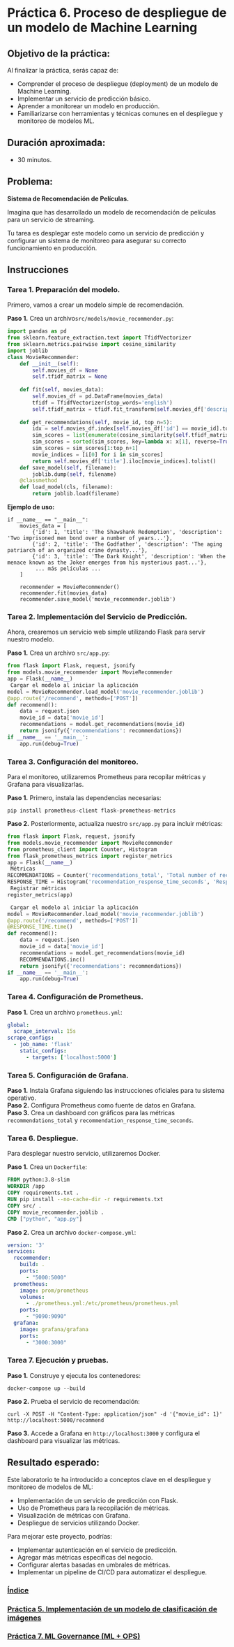 # Práctica 6. Proceso de despliegue de un modelo de Machine Learning 

## Objetivo de la práctica:

Al finalizar la práctica, serás capaz de:

- Comprender el proceso de despliegue (deployment) de un modelo de Machine Learning.
-	Implementar un servicio de predicción básico.
-	Aprender a monitorear un modelo en producción.
-	Familiarizarse con herramientas y técnicas comunes en el despliegue y monitoreo de modelos ML.

## Duración aproximada:

- 30 minutos.

## Problema:

**Sistema de Recomendación de Películas.**

Imagina que has desarrollado un modelo de recomendación de películas para un servicio de streaming. 

Tu tarea es desplegar este modelo como un servicio de predicción y configurar un sistema de monitoreo para asegurar su correcto funcionamiento en producción.

## Instrucciones 

### Tarea 1. Preparación del modelo.

Primero, vamos a crear un modelo simple de recomendación. 

**Paso 1.** Crea un archivo`src/models/movie_recommender.py`:

```python
import pandas as pd
from sklearn.feature_extraction.text import TfidfVectorizer
from sklearn.metrics.pairwise import cosine_similarity
import joblib
class MovieRecommender:
    def __init__(self):
        self.movies_df = None
        self.tfidf_matrix = None
        
    def fit(self, movies_data):
        self.movies_df = pd.DataFrame(movies_data)
        tfidf = TfidfVectorizer(stop_words='english')
        self.tfidf_matrix = tfidf.fit_transform(self.movies_df['description'])
        
    def get_recommendations(self, movie_id, top_n=5):
        idx = self.movies_df.index[self.movies_df['id'] == movie_id].tolist()[0]
        sim_scores = list(enumerate(cosine_similarity(self.tfidf_matrix[idx], self.tfidf_matrix)[0]))
        sim_scores = sorted(sim_scores, key=lambda x: x[1], reverse=True)
        sim_scores = sim_scores[1:top_n+1]
        movie_indices = [i[0] for i in sim_scores]
        return self.movies_df['title'].iloc[movie_indices].tolist()
    def save_model(self, filename):
        joblib.dump(self, filename)
    @classmethod
    def load_model(cls, filename):
        return joblib.load(filename)
```

**Ejemplo de uso:**

```
if __name__ == "__main__":
    movies_data = [
        {'id': 1, 'title': 'The Shawshank Redemption', 'description': 'Two imprisoned men bond over a number of years...'},
        {'id': 2, 'title': 'The Godfather', 'description': 'The aging patriarch of an organized crime dynasty...'},
        {'id': 3, 'title': 'The Dark Knight', 'description': 'When the menace known as the Joker emerges from his mysterious past...'},
         ... más películas ...
    ]
    
    recommender = MovieRecommender()
    recommender.fit(movies_data)
    recommender.save_model('movie_recommender.joblib')
```

### Tarea 2. Implementación del Servicio de Predicción.

Ahora, crearemos un servicio web simple utilizando Flask para servir nuestro modelo. 

**Paso 1.** Crea un archivo `src/app.py`:

```python
from flask import Flask, request, jsonify
from models.movie_recommender import MovieRecommender
app = Flask(__name__)
 Cargar el modelo al iniciar la aplicación
model = MovieRecommender.load_model('movie_recommender.joblib')
@app.route('/recommend', methods=['POST'])
def recommend():
    data = request.json
    movie_id = data['movie_id']
    recommendations = model.get_recommendations(movie_id)
    return jsonify({'recommendations': recommendations})
if __name__ == '__main__':
    app.run(debug=True)
```

### Tarea 3. Configuración del monitoreo.

Para el monitoreo, utilizaremos Prometheus para recopilar métricas y Grafana para visualizarlas. 

**Paso 1.** Primero, instala las dependencias necesarias:

```
pip install prometheus-client flask-prometheus-metrics
```

**Paso 2.** Posteriormente, actualiza nuestro `src/app.py` para incluir métricas:

```python
from flask import Flask, request, jsonify
from models.movie_recommender import MovieRecommender
from prometheus_client import Counter, Histogram
from flask_prometheus_metrics import register_metrics
app = Flask(__name__)
 Métricas
RECOMMENDATIONS = Counter('recommendations_total', 'Total number of recommendations made')
RESPONSE_TIME = Histogram('recommendation_response_time_seconds', 'Response time for recommendations')
 Registrar métricas
register_metrics(app)

 Cargar el modelo al iniciar la aplicación
model = MovieRecommender.load_model('movie_recommender.joblib')
@app.route('/recommend', methods=['POST'])
@RESPONSE_TIME.time()
def recommend():
    data = request.json
    movie_id = data['movie_id']
    recommendations = model.get_recommendations(movie_id)
    RECOMMENDATIONS.inc()
    return jsonify({'recommendations': recommendations})
if __name__ == '__main__':
    app.run(debug=True)
```

### Tarea 4. Configuración de Prometheus.

**Paso 1.** Crea un archivo `prometheus.yml`:

```yaml
global:
  scrape_interval: 15s
scrape_configs:
  - job_name: 'flask'
    static_configs:
      - targets: ['localhost:5000']
```
### Tarea 5. Configuración de Grafana.

**Paso 1.** Instala Grafana siguiendo las instrucciones oficiales para tu sistema operativo. <br>
**Paso 2.** Configura Prometheus como fuente de datos en Grafana. <br>
**Paso 3.** Crea un dashboard con gráficos para las métricas `recommendations_total` y `recommendation_response_time_seconds`.

### Tarea 6. Despliegue.

Para desplegar nuestro servicio, utilizaremos Docker. 

**Paso 1.** Crea un `Dockerfile`:

```dockerfile
FROM python:3.8-slim
WORKDIR /app
COPY requirements.txt .
RUN pip install --no-cache-dir -r requirements.txt
COPY src/ .
COPY movie_recommender.joblib .
CMD ["python", "app.py"]
```

**Paso 2.** Crea un archivo `docker-compose.yml`:

```yaml
version: '3'
services:
  recommender:
    build: .
    ports:
      - "5000:5000"
  prometheus:
    image: prom/prometheus
    volumes:
      - ./prometheus.yml:/etc/prometheus/prometheus.yml
    ports:
      - "9090:9090"
  grafana:
    image: grafana/grafana
    ports:
      - "3000:3000"
```

 ### Tarea 7. Ejecución y pruebas.

**Paso 1.** Construye y ejecuta los contenedores:

   ```
   docker-compose up --build
   ```

**Paso 2.** Prueba el servicio de recomendación:

   ```
   curl -X POST -H "Content-Type: application/json" -d '{"movie_id": 1}' http://localhost:5000/recommend
   ```

**Paso 3.** Accede a Grafana en `http://localhost:3000` y configura el dashboard para visualizar las métricas.

## Resultado esperado:

Este laboratorio te ha introducido a conceptos clave en el despliegue y monitoreo de modelos de ML:

- Implementación de un servicio de predicción con Flask. <br>
- Uso de Prometheus para la recopilación de métricas.<br>
- Visualización de métricas con Grafana.<br>
- Despliegue de servicios utilizando Docker.

Para mejorar este proyecto, podrías:

- Implementar autenticación en el servicio de predicción.<br>
- Agregar más métricas específicas del negocio.<br>
- Configurar alertas basadas en umbrales de métricas.<br>
- Implementar un pipeline de CI/CD para automatizar el despliegue.

### [Índice](../README.md)

### [Práctica 5. Implementación de un modelo de clasificación de imágenes](../Capítulo5/README.md)

### [Práctica 7. ML Governance (ML + OPS)](../Capítulo7/README.md)
